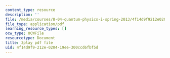 ```yaml
---
content_type: resource
description: ''
file: /media/courses/8-04-quantum-physics-i-spring-2013/4f14d9f9212e020419ee300ccd6fbf5d_G5_u6k9LR3E.pdf
file_type: application/pdf
learning_resource_types: []
ocw_type: OCWFile
resourcetype: Document
title: 3play pdf file
uid: 4f14d9f9-212e-0204-19ee-300ccd6fbf5d
---
```

